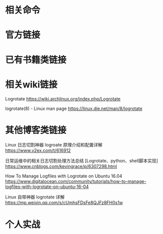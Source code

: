 
# 相关命令

# 官方链接

# 已有书籍类链接

# 相关wiki链接

Logrotate https://wiki.archlinux.org/index.php/Logrotate

logrotate(8) - Linux man page https://linux.die.net/man/8/logrotate

# 其他博客类链接

Linux 日志切割神器 logroate 原理介绍和配置详解 https://www.v2ex.com/t/616912

日常运维中的相关日志切割处理方法总结 [Logrotate、python、shell脚本实现] https://www.cnblogs.com/kevingrace/p/6307298.html

How To Manage Logfiles with Logrotate on Ubuntu 16.04 https://www.digitalocean.com/community/tutorials/how-to-manage-logfiles-with-logrotate-on-ubuntu-16-04

Linux 自带神器 logrotate 详解 https://mp.weixin.qq.com/s/cUmhsFDsFe8QJFz8FH0s1w

# 个人实战
